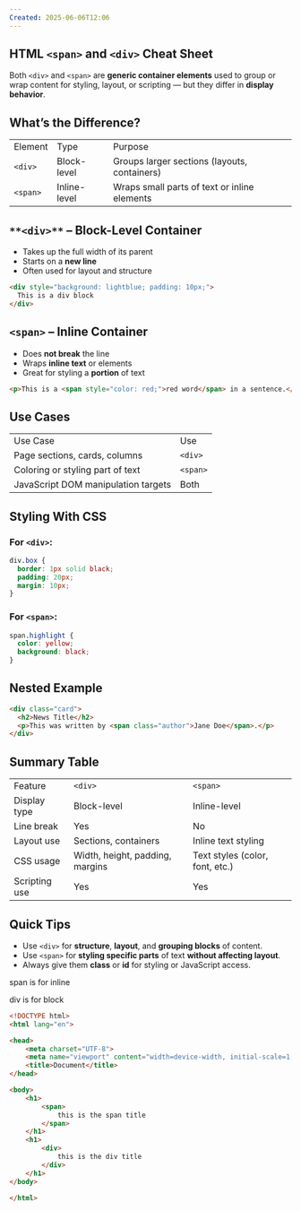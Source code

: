 ```yaml
---
Created: 2025-06-06T12:06
---
```

## HTML `<span>` and `<div>` Cheat Sheet

Both `<div>` and `<span>` are **generic container elements** used to group or wrap content for styling, layout, or scripting — but they differ in **display behavior**.

  

## **What’s the Difference?**

|   |   |   |
|---|---|---|
|Element|Type|Purpose|
|`<div>`|Block-level|Groups larger sections (layouts, containers)|
|`<span>`|Inline-level|Wraps small parts of text or inline elements|

  

## `**<div>**` **– Block-Level Container**

- Takes up the full width of its parent
- Starts on a **new line**
- Often used for layout and structure

```HTML
<div style="background: lightblue; padding: 10px;">
  This is a div block
</div>
```

  

## `<span>` – Inline Container

- Does **not break** the line
- Wraps **inline text** or elements
- Great for styling a **portion** of text

```HTML
<p>This is a <span style="color: red;">red word</span> in a sentence.</p>
```

  

## **Use Cases**

|   |   |
|---|---|
|Use Case|Use|
|Page sections, cards, columns|`<div>`|
|Coloring or styling part of text|`<span>`|
|JavaScript DOM manipulation targets|Both|

  

## **Styling With CSS**

### For `<div>`:

```CSS
div.box {
  border: 1px solid black;
  padding: 20px;
  margin: 10px;
}
```

### For `<span>`:

```CSS
span.highlight {
  color: yellow;
  background: black;
}
```

  

## **Nested Example**

```HTML
<div class="card">
  <h2>News Title</h2>
  <p>This was written by <span class="author">Jane Doe</span>.</p>
</div>
```

  

## Summary Table

|   |   |   |
|---|---|---|
|Feature|`<div>`|`<span>`|
|Display type|Block-level|Inline-level|
|Line break|Yes|No|
|Layout use|Sections, containers|Inline text styling|
|CSS usage|Width, height, padding, margins|Text styles (color, font, etc.)|
|Scripting use|Yes|Yes|

  

## Quick Tips

- Use `<div>` for **structure**, **layout**, and **grouping blocks** of content.
- Use `<span>` for **styling specific parts** of text **without affecting layout**.
- Always give them **class** or **id** for styling or JavaScript access.

  

span is for inline

div is for block

```HTML
<!DOCTYPE html>
<html lang="en">

<head>
    <meta charset="UTF-8">
    <meta name="viewport" content="width=device-width, initial-scale=1.0">
    <title>Document</title>
</head>

<body>
    <h1>
        <span>
            this is the span title
        </span>
    </h1>
    <h1>
        <div>
            this is the div title
        </div>
    </h1>
</body>

</html>
```
